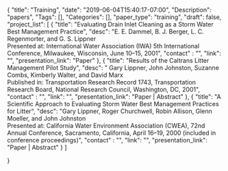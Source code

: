 {
	"title": "Training",
	"date": "2019-06-04T15:40:17-07:00",
	"Description": "papers",
	"Tags": [],
	"Categories": [],
	"paper_type": "training",
	"draft": false,
	"project_list": [
	{
		"title": "Evaluating Drain Inlet Cleaning as a Storm Water Best Management Practice",
		"desc": "E. E. Dammel, B. J. Berger, L. C. Regenmorter, and G. S. Lippner <br> Presented at: International Water Association (IWA) 5th International Conference, Milwaukee, Wisconsin, June 10–15, 2001",
		"contact" : "",
		"link": "",
		"presentation_link": "Paper"
	},
	{
		"title": "Results of the Caltrans Litter Management Pilot Study",
		"desc": " Gary Lippner, John Johnston, Suzanne Combs, Kimberly Walter, and David Marx <br> Published in: Transportation Research Record 1743, Transportation Research Board, National Research Council, Washington, DC, 2001",
		"contact" : "",
		"link": "",
		"presentation_link": "Paper | Abstract"	
	},
	{
		"title": "A Scientific Approach to Evaluating Storm Water Best Management Practices for Litter",
		"desc": "Gary Lippner, Roger Churchwell, Robin Allison, Glenn Moeller, and John Johnston <br> Presented at: California Water Environment Association (CWEA), 72nd Annual Conference, Sacramento, California, April 16–19, 2000 (included in conference proceedings)",
		"contact" : "",
		"link": "",
		"presentation_link": "Paper | Abstract"	
	}
	]

}
